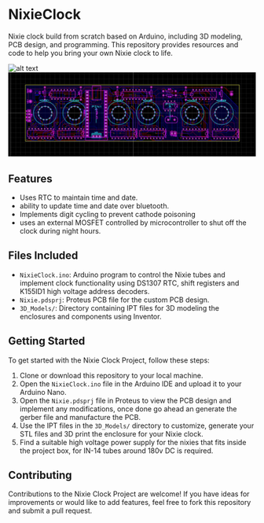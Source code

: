 # NixieClock

Nixie clock build from scratch based on Arduino, including 3D modeling, PCB design, and programming.
This repository provides resources and code to help you bring your own Nixie clock to life.

![alt text](https://github.com/Fatal3xcept10n/NixieClock/blob/main/Images/Nixie2.jpg?raw=true)
![alt text](https://github.com/Fatal3xcept10n/NixieClock/blob/main/Images/BoardView.jpg?raw=true)

## Features
- Uses RTC to maintain time and date.
- ability to update time and date over bluetooth.
- Implements digit cycling to prevent cathode poisoning
- uses an external MOSFET controlled by microcontroller to shut off the clock during night hours.

## Files Included

- `NixieClock.ino`: Arduino program to control the Nixie tubes and implement clock functionality using DS1307 RTC, shift registers and K155ID1 high voltage address decoders.
- `Nixie.pdsprj`: Proteus PCB file for the custom PCB design.
- `3D_Models/`: Directory containing IPT files for 3D modeling the enclosures and components using Inventor.

## Getting Started

To get started with the Nixie Clock Project, follow these steps:

1. Clone or download this repository to your local machine.
2. Open the `NixieClock.ino` file in the Arduino IDE and upload it to your Arduino Nano.
3. Open the `Nixie.pdsprj` file in Proteus to view the PCB design and implement any modifications, once done go ahead an generate the gerber file and manufacture the PCB.
5. Use the IPT files in the `3D_Models/` directory to customize, generate your STL files and 3D print the enclosure for your Nixie clock.
6. Find a suitable high voltage power supply for the nixies that fits inside the project box, for IN-14 tubes around 180v DC is required.

## Contributing

Contributions to the Nixie Clock Project are welcome! If you have ideas for improvements or would like to add features, feel free to fork this repository and submit a pull request.
